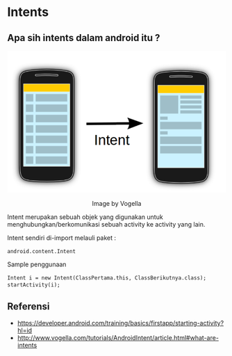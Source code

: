 # Intents
## Apa sih intents dalam android itu ?

![](intent_vogella.png)

<center>Image by Vogella</center>

Intent merupakan sebuah objek yang digunakan untuk menghubungkan/berkomunikasi sebuah activity ke activity yang lain.

Intent sendiri di-import melauli paket :
```
android.content.Intent
```

Sample penggunaan
```
Intent i = new Intent(ClassPertama.this, ClassBerikutnya.class);
startActivity(i);
```

## Referensi
- https://developer.android.com/training/basics/firstapp/starting-activity?hl=id
- http://www.vogella.com/tutorials/AndroidIntent/article.html#what-are-intents